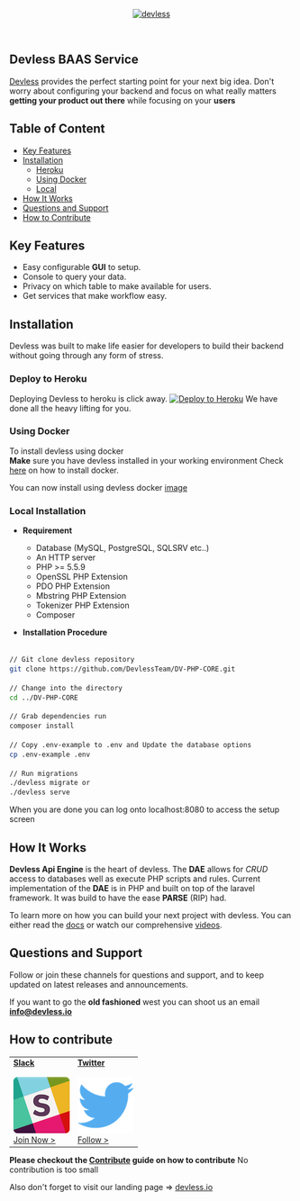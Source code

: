 <p align="center">
  <a href="https://travis-ci.org/DevlessTeam/DV-PHP-CORE">
    <img src="https://api.travis-ci.org/DevlessTeam/DV-PHP-CORE.svg?branch=master"
         alt="devless">
  </a>
</p>
<br>


## Devless BAAS Service
[Devless](https://www.devless.io) provides the perfect starting point for your next big idea. Don't worry about configuring your backend and focus on what really matters **getting your product out there** while focusing on your **users**




## Table of Content
* [Key Features](#key-features)
* [Installation](#installation)
  * [Heroku](#deploy-to-heroku)
  * [Using Docker](#using-docker)
  * [Local](#local-installation)
* [How It Works](#how-it-works)
* [Questions and Support](#questions-and-contribute)
* [How to Contribute](#how-to-contribute)

## Key Features

* Easy configurable **GUI** to setup.
* Console to query your data.
* Privacy on which table to make available for users.
* Get services that make workflow easy.


## Installation
Devless was built to make life easier for developers to build their backend without going through any form of stress.

### Deploy to Heroku 

Deploying Devless to heroku is click away.
[![Deploy to Heroku](https://www.herokucdn.com/deploy/button.png)](https://heroku.com/deploy?template=https://github.com/DevlessTeam/DV-PHP-CORE/tree/heroku2)
We have done all the heavy lifting for you.

### Using Docker

To install devless using docker <br>
**Make** sure you have devless installed in your working environment
Check [here]() on how to install docker.

You can now install using devless docker [image]()

### Local Installation

<!-- **Requirement** -->

* **Requirement**

    * Database (MySQL, PostgreSQL, SQLSRV etc..)
    * An HTTP server
    * PHP >= 5.5.9
    * OpenSSL PHP Extension
    * PDO PHP Extension
    * Mbstring PHP Extension
    * Tokenizer PHP Extension
    * Composer

* **Installation Procedure**

```bash

// Git clone devless repository 
git clone https://github.com/DevlessTeam/DV-PHP-CORE.git

// Change into the directory
cd ../DV-PHP-CORE

// Grab dependencies run
composer install

// Copy .env-example to .env and Update the database options
cp .env-example .env

// Run migrations
./devless migrate or 
./devless serve

```

When you are done you can log onto localhost:8080 to access the setup screen

## How It Works
**Devless Api Engine** is the heart of devless. The **DAE** allows for _CRUD_ access to databases well as execute PHP scripts and rules.
Current implementation of the **DAE** is in PHP and built on top of the laravel framework.
It was build to have the ease **PARSE** (RIP) had.

To learn more on how you can build your next project with devless. You can either read the [docs](https://devless.gitbooks.io/devless-docs-1-3-0/content/why-devless.html) or watch our comprehensive [videos](https://www.youtube.com/channel/UCRNPvrhMwFczppgthkzv44A).

## Questions and Support
Follow or join these channels for questions and support, and to keep updated on latest releases and announcements.


If you want to go the **old fashioned** west you can shoot us an email
**<info@devless.io>**

## How to contribute 

<table class='equalwidth follow' border="0">
  <tr>
        <td>
            <a href='https://slack.devless.io' target="_blank">
        <b>Slack</b><br><br>
        <img src='https://raw.githubusercontent.com/gliechtenstein/images/master/slack_smaller.png'>
        <br>
        Join Now >
      </a>
        </td>
        <td>
            <a target="_blank" href='https://www.twitter.com/devlessio'>
        <b>Twitter</b><br><br>
                <img src='https://raw.githubusercontent.com/gliechtenstein/images/master/twitter_smaller.png'>
        <br>
        Follow >
            </a>
        </td>
    </tr>
</table>

**Please checkout the [Contribute](https://guides.github.com/activities/contributing-to-open-source/) guide on how to contribute**
No contribution is too small 

Also don't forget to visit our landing page ⇒ [devless.io](https://devless.io)

